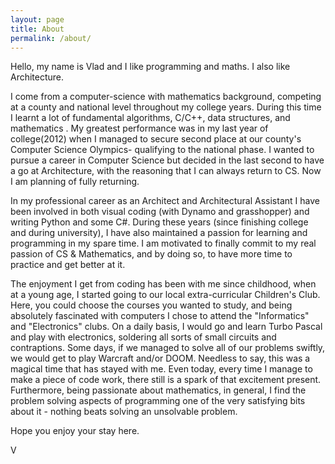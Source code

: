```yaml
---
layout: page
title: About
permalink: /about/
---
```

Hello, my name is Vlad and I like programming and maths. I also like
Architecture.

I come from a computer-science with mathematics background, competing at a
county and national level throughout my college years. During this time I
learnt a lot of fundamental algorithms, C/C++, data structures, and
mathematics . My greatest performance was in my last year of
college(2012) when I managed to secure second place at our county's Computer
Science Olympics- qualifying to the national phase. I wanted to pursue a career
in Computer Science but decided in the last second to have a go at
Architecture, with the reasoning that I can always return to CS. Now I am
planning of fully returning. 

In my professional career as an Architect and Architectural Assistant I have
been involved in both visual coding (with Dynamo and grasshopper) and writing
Python and some C#. During these years (since finishing college and during
university), I have also maintained a passion for learning and programming in
my spare time.  I am motivated to finally commit to my real passion of CS &
Mathematics, and by doing so, to have more time to practice and get better at
it.

The enjoyment I get from coding has been with me since childhood, when at a
young age, I started going to our local extra-curricular Children's Club.
Here, you could  choose the courses you wanted to study, and being absolutely
fascinated with computers I chose to attend the "Informatics" and "Electronics"
clubs. On a daily basis, I would go and learn Turbo Pascal and play with
electronics, soldering all sorts of small circuits and contraptions. Some days,
if we managed to solve all of our problems swiftly, we would get to play
Warcraft and/or DOOM. Needless to say, this was a magical time that has
stayed with me.  Even today, every time I manage to make a piece of code
work, there still is a spark of that excitement present. Furthermore, being
passionate about mathematics, in general, I find the problem solving
aspects of programming one of the very satisfying bits about it - nothing
beats solving an unsolvable problem.

Hope you enjoy your stay here.

V
